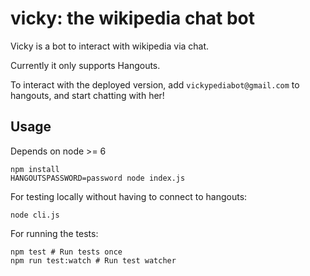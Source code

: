 vicky: the wikipedia chat bot
=============================

Vicky is a bot to interact with wikipedia via chat.

Currently it only supports Hangouts.

To interact with the deployed version, add `vickypediabot@gmail.com` to
hangouts, and start chatting with her!

## Usage

Depends on node >= 6

```
npm install
HANGOUTSPASSWORD=password node index.js
```

For testing locally without having to connect to hangouts:

```
node cli.js
```

For running the tests:

```
npm test # Run tests once
npm run test:watch # Run test watcher
```
